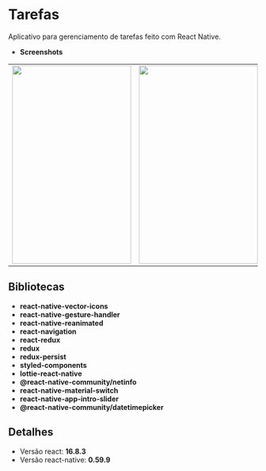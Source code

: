 # Tarefas
Aplicativo para gerenciamento de tarefas feito com React Native.

* **Screenshots**
<table>
  <tr align="center">
    <td><img src="https://github.com/flame-studio/Tasks/blob/master/snap1.PNG" width="240" height="400">      </td>
    <td><img src="https://github.com/flame-studio/Tasks/blob/master/snap2.PNG" width="240" height="400">      </td>
    <td><img src="https://github.com/flame-studio/Tasks/blob/master/snap3.PNG" width="240" height="400">      </td>
  </tr>
</table>

## Bibliotecas
* **react-native-vector-icons**
* **react-native-gesture-handler**
* **react-native-reanimated**
* **react-navigation**
* **react-redux**
* **redux**
* **redux-persist**
* **styled-components**
* **lottie-react-native**
* **@react-native-community/netinfo**
* **react-native-material-switch**
* **react-native-app-intro-slider**
* **@react-native-community/datetimepicker**

## Detalhes
* Versão react: **16.8.3**
* Versão react-native: **0.59.9**
